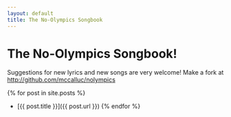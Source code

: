 ```yaml
---
layout: default
title: The No-Olympics Songbook
---
```


# The No-Olympics Songbook!

Suggestions for new lyrics and new songs are very welcome!
Make a fork at http://github.com/mccalluc/nolympics

{% for post in site.posts %}
- [{{ post.title }}]({{ post.url }})
{% endfor %}
